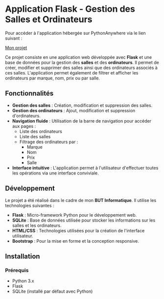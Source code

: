 # Application Flask - Gestion des Salles et Ordinateurs

Pour accéder à l'application hébergée sur PythonAnywhere via le lien suivant :

[Mon projet ](https://lbornert.pythonanywhere.com)

Ce projet consiste en une application web développée avec **Flask** et une base de données pour la gestion des **salles** et des **ordinateurs**. Il permet de créer, modifier et supprimer des salles ainsi que des ordinateurs associés à ces salles. L'application permet également de filtrer et afficher les ordinateurs par marque, nom, prix ou par salle.

## Fonctionnalités

- **Gestion des salles** : Création, modification et suppression des salles.
- **Gestion des ordinateurs** : Ajout, modification et suppression d'ordinateurs.
- **Navigation fluide** : Utilisation de la barre de navigation pour accéder aux pages :
  - Liste des ordinateurs
  - Liste des salles
  - Filtrage des ordinateurs par :
    - Marque
    - Nom
    - Prix
    - Salle
- **Interface intuitive** : L'application permet à l'utilisateur d'effectuer toutes les opérations via une interface conviviale.

## Développement

Le projet a été réalisé dans le cadre de mon **BUT Informatique**. Il utilise les technologies suivantes :

- **Flask** : Micro-framework Python pour le développement web.
- **SQLite** : Base de données utilisée pour stocker les informations sur les salles et les ordinateurs.
- **HTML/CSS** : Technologies utilisées pour la création de l'interface utilisateur.
- **Bootstrap** : Pour la mise en forme et la conception responsive.

## Installation

### Prérequis

- Python 3.x
- Flask
- SQLite (installé par défaut avec Python)

